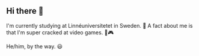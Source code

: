 ## Hi there 👋

<!--
**PG222RT/PG222RT** is a ✨ _special_ ✨ repository because its `README.md` (this file) appears on your GitHub profile.

Here are some ideas to get you started:

- 🔭 I’m currently working on ...
- 🌱 I’m currently learning ...
- 👯 I’m looking to collaborate on ...
- 🤔 I’m looking for help with ...
- 💬 Ask me about ...
- 📫 How to reach me: ...
- 😄 Pronouns: ...
- ⚡ Fun fact: ...
-->


I'm currently studying at Linnéuniversitetet in Sweden. 🏫
A fact about me is that I'm super cracked at video games. 👾🎮

He/him, by the way. 😃

